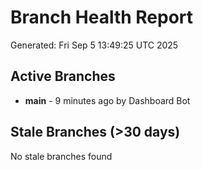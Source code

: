 # Branch Health Report
Generated: Fri Sep  5 13:49:25 UTC 2025

## Active Branches
- **main** - 9 minutes ago by Dashboard Bot

## Stale Branches (>30 days)
No stale branches found
